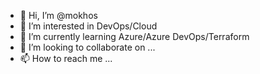- 👋 Hi, I’m @mokhos
- 👀 I’m interested in DevOps/Cloud
- 🌱 I’m currently learning Azure/Azure DevOps/Terraform
- 💞️ I’m looking to collaborate on ...
- 📫 How to reach me ...

<!---
mokhos/mokhos is a ✨ special ✨ repository because its `README.md` (this file) appears on your GitHub profile.
You can click the Preview link to take a look at your changes.
--->
